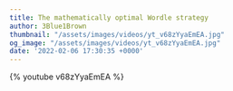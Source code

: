 ```yaml
---
title: The mathematically optimal Wordle strategy
author: 3Blue1Brown
thumbnail: "/assets/images/videos/yt_v68zYyaEmEA.jpg"
og_image: "/assets/images/videos/yt_v68zYyaEmEA.jpg"
date: '2022-02-06 17:30:35 +0000'
---
```


{% youtube v68zYyaEmEA %}